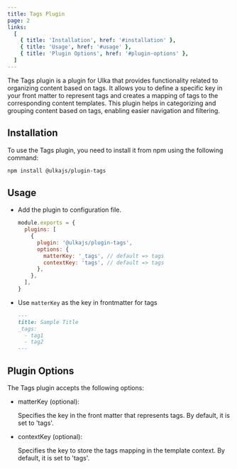 ```yaml
---
title: Tags Plugin
page: 2
links:
  [
    { title: 'Installation', href: '#installation' },
    { title: 'Usage', href: '#usage' },
    { title: 'Plugin Options', href: '#plugin-options' },
  ]
---
```


The Tags plugin is a plugin for Ulka that provides functionality related to organizing content based on tags. It allows you to define a specific key in your front matter to represent tags and creates a mapping of tags to the corresponding content templates. This plugin helps in categorizing and grouping content based on tags, enabling easier navigation and filtering.

## Installation

To use the Tags plugin, you need to install it from npm using the following command:

```sh
npm install @ulkajs/plugin-tags
```

## Usage

- Add the plugin to configuration file.

  ```js
  module.exports = {
    plugins: [
      {
        plugin: '@ulkajs/plugin-tags',
        options: {
          matterKey: '_tags', // default => tags
          contextKey: 'tags', // default => tags
        },
      },
    ],
  }
  ```

- Use `matterKey` as the key in frontmatter for tags

  ```md
  ---
  title: Sample Title
  _tags:
    - tag1
    - tag2
  ---
  ```

## Plugin Options

The Tags plugin accepts the following options:

- matterKey (optional):

  Specifies the key in the front matter that represents tags. By default, it is set to 'tags'.

- contextKey (optional):

  Specifies the key to store the tags mapping in the template context. By default, it is set to 'tags'.
